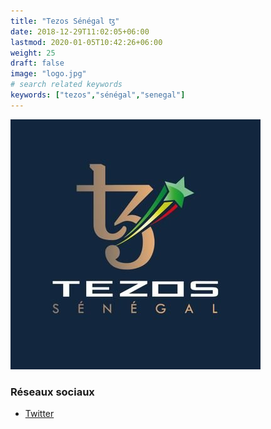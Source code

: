 ```yaml
---
title: "Tezos Sénégal ꜩ"
date: 2018-12-29T11:02:05+06:00
lastmod: 2020-01-05T10:42:26+06:00
weight: 25
draft: false
image: "logo.jpg"
# search related keywords
keywords: ["tezos","sénégal","senegal"]
---
```


![Logo](logo.jpg "logo")

### Réseaux sociaux

- [Twitter](https://twitter.com/TezosSenegal)
